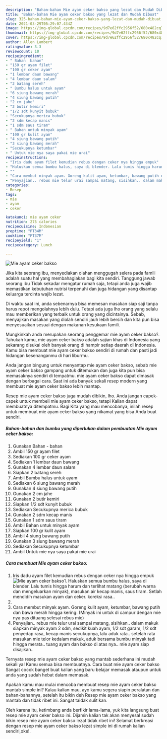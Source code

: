 ```yaml
---
description: "Bahan-bahan Mie ayam ceker bakso yang lezat dan Mudah Dibuat"
title: "Bahan-bahan Mie ayam ceker bakso yang lezat dan Mudah Dibuat"
slug: 325-bahan-bahan-mie-ayam-ceker-bakso-yang-lezat-dan-mudah-dibuat
date: 2021-03-29T05:29:07.434Z
image: https://img-global.cpcdn.com/recipes/9d7e62ffc2956f52/680x482cq70/mie-ayam-ceker-bakso-foto-resep-utama.jpg
thumbnail: https://img-global.cpcdn.com/recipes/9d7e62ffc2956f52/680x482cq70/mie-ayam-ceker-bakso-foto-resep-utama.jpg
cover: https://img-global.cpcdn.com/recipes/9d7e62ffc2956f52/680x482cq70/mie-ayam-ceker-bakso-foto-resep-utama.jpg
author: Allen Lambert
ratingvalue: 3.3
reviewcount: 10
recipeingredient:
- " Bahan  bahan"
- "150 gr ayam filet"
- "100 gr ceker ayam"
- "1 lembar daun bawang"
- "4 lembar daun salam"
- "2 batang sereh"
- " Bumbu halus untuk ayam"
- "6 siung bawang merah"
- "4 siung bawang putih"
- "2 cm jahe"
- "2 butir kemiri"
- "1/2 sdt kunyit bubuk"
- "Secukupnya merica bubuk"
- "2 sdm kecap manis"
- "1 sdm saus tiram"
- " Bahan untuk minyak ayam"
- "100 gr kulit ayam"
- "4 siung bawang putih"
- "3 siung bawang merah"
- "Secukupnya ketumbar"
- " Untuk mie nya saya pakai mie urai"
recipeinstructions:
- "Iris dadu ayam filet kemudian rebus dengan ceker nya hingga empuk"
- "Haluskan semua bumbu halus, saya di blender. Lalu tumis hingga harum dan terlihat matang (berubah warna dan mengeluarkan minyak), masukan air kecap manis, saus tiram. Setlah mendidih masukan ayam dan ceker. koreksi rasa.."
- ""
- "Cara membut minyak ayam. Goreng kulit ayam, ketumbar, bawang putih dan bawa merah hingga kering. (Minyak ini untuk di campur dengan mie nya pas dituang selesai rebus mie)"
- "Penyajian.. rebus mie telur urai sampai matang, sisihkan.. dalam makuk siapkan minyak ayam 2 sdm, sedikit kuah ayam, 1/2 sdt garam, 1/2 sdt penyedap rasa, kecap manis secukupnya, lalu aduk rata.. setelah rata masukan mie telor kedalam makuk, aduk bersama bumbu minyak tadi hingga merata.. tuang ayam dan bakso di atas nya.. mie ayam siap disajikan.."
categories:
- Resep
tags:
- mie
- ayam
- ceker

katakunci: mie ayam ceker 
nutrition: 275 calories
recipecuisine: Indonesian
preptime: "PT34M"
cooktime: "PT37M"
recipeyield: "1"
recipecategory: Lunch

---
```



![Mie ayam ceker bakso](https://img-global.cpcdn.com/recipes/9d7e62ffc2956f52/680x482cq70/mie-ayam-ceker-bakso-foto-resep-utama.jpg)

Jika kita seorang ibu, menyediakan olahan menggugah selera pada famili adalah suatu hal yang membahagiakan bagi kita sendiri. Tanggung jawab seorang ibu Tidak sekadar mengatur rumah saja, tetapi anda juga wajib memastikan kebutuhan nutrisi terpenuhi dan juga hidangan yang disantap keluarga tercinta wajib lezat.

Di waktu  saat ini, anda sebenarnya bisa memesan masakan siap saji tanpa harus repot mengolahnya lebih dulu. Tetapi ada juga lho orang yang selalu mau memberikan yang terbaik untuk orang yang dicintainya. Sebab, menyajikan masakan yang diolah sendiri jauh lebih bersih dan kita pun bisa menyesuaikan sesuai dengan makanan kesukaan famili. 



Mungkinkah anda merupakan seorang penggemar mie ayam ceker bakso?. Tahukah kamu, mie ayam ceker bakso adalah sajian khas di Indonesia yang sekarang disukai oleh banyak orang di hampir setiap daerah di Indonesia. Kamu bisa membuat mie ayam ceker bakso sendiri di rumah dan pasti jadi hidangan kesenanganmu di hari liburmu.

Anda jangan bingung untuk menyantap mie ayam ceker bakso, sebab mie ayam ceker bakso gampang untuk ditemukan dan juga kita pun bisa memasaknya sendiri di tempatmu. mie ayam ceker bakso dapat dimasak dengan berbagai cara. Saat ini ada banyak sekali resep modern yang membuat mie ayam ceker bakso lebih mantap.

Resep mie ayam ceker bakso juga mudah dibikin, lho. Anda jangan capek-capek untuk membeli mie ayam ceker bakso, tetapi Kalian dapat membuatnya ditempatmu. Bagi Kita yang mau mencobanya, inilah resep untuk membuat mie ayam ceker bakso yang nikamat yang bisa Anda buat sendiri.

<!--inarticleads1-->

##### Bahan-bahan dan bumbu yang diperlukan dalam pembuatan Mie ayam ceker bakso:

1. Gunakan  Bahan - bahan
1. Ambil 150 gr ayam filet
1. Sediakan 100 gr ceker ayam
1. Sediakan 1 lembar daun bawang
1. Gunakan 4 lembar daun salam
1. Siapkan 2 batang sereh
1. Ambil  Bumbu halus untuk ayam
1. Sediakan 6 siung bawang merah
1. Gunakan 4 siung bawang putih
1. Gunakan 2 cm jahe
1. Gunakan 2 butir kemiri
1. Siapkan 1/2 sdt kunyit bubuk
1. Sediakan Secukupnya merica bubuk
1. Gunakan 2 sdm kecap manis
1. Gunakan 1 sdm saus tiram
1. Ambil  Bahan untuk minyak ayam
1. Siapkan 100 gr kulit ayam
1. Ambil 4 siung bawang putih
1. Gunakan 3 siung bawang merah
1. Sediakan Secukupnya ketumbar
1. Ambil  Untuk mie nya saya pakai mie urai




<!--inarticleads2-->

##### Cara membuat Mie ayam ceker bakso:

1. Iris dadu ayam filet kemudian rebus dengan ceker nya hingga empuk
<img src="https://img-global.cpcdn.com/steps/1ae3e1e400c64d1f/160x128cq70/mie-ayam-ceker-bakso-langkah-memasak-1-foto.jpg" alt="Mie ayam ceker bakso">1. Haluskan semua bumbu halus, saya di blender. Lalu tumis hingga harum dan terlihat matang (berubah warna dan mengeluarkan minyak), masukan air kecap manis, saus tiram. Setlah mendidih masukan ayam dan ceker. koreksi rasa..
1. 
1. Cara membut minyak ayam. Goreng kulit ayam, ketumbar, bawang putih dan bawa merah hingga kering. (Minyak ini untuk di campur dengan mie nya pas dituang selesai rebus mie)
1. Penyajian.. rebus mie telur urai sampai matang, sisihkan.. dalam makuk siapkan minyak ayam 2 sdm, sedikit kuah ayam, 1/2 sdt garam, 1/2 sdt penyedap rasa, kecap manis secukupnya, lalu aduk rata.. setelah rata masukan mie telor kedalam makuk, aduk bersama bumbu minyak tadi hingga merata.. tuang ayam dan bakso di atas nya.. mie ayam siap disajikan..




Ternyata resep mie ayam ceker bakso yang mantab sederhana ini mudah sekali ya! Kamu semua bisa membuatnya. Cara buat mie ayam ceker bakso Sangat cocok banget buat kalian yang baru belajar memasak ataupun untuk anda yang sudah hebat dalam memasak.

Apakah kamu mau mulai mencoba membuat resep mie ayam ceker bakso mantab simple ini? Kalau kalian mau, ayo kamu segera siapin peralatan dan bahan-bahannya, setelah itu bikin deh Resep mie ayam ceker bakso yang mantab dan tidak ribet ini. Sangat taidak sulit kan. 

Oleh karena itu, ketimbang anda berfikir lama-lama, yuk kita langsung buat resep mie ayam ceker bakso ini. Dijamin kalian tak akan menyesal sudah bikin resep mie ayam ceker bakso lezat tidak ribet ini! Selamat berkreasi dengan resep mie ayam ceker bakso lezat simple ini di rumah kalian sendiri,oke!.

